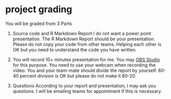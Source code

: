 # project grading

You will be graded from 3 Parts

1. Source code and R Markdown Report
I do not want a power point presentation.
The  R Markdown Report should be your presentation.
Please do not copy your code from other teams.
Helping each other is OK but you need to understand the code you have written.


2. You will record 10+ minutes presentation for me.
You may [OBS Studio](https://obsproject.com/) for this purpose.
You need to use your webcam when recording the video.
You and your team-mate should divide the report by yourself.
60-40 percent division is OK but please do not make it 80-20.


3. Questions
According to your report and presentation, I may ask you questions.
I will be emailing teams for appointment if this is necessary.



